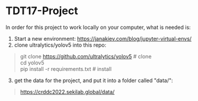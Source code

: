 # TDT17-Project

In order for this project to work locally on your computer, what is needed is:

1. Start a new environment: https://janakiev.com/blog/jupyter-virtual-envs/
2. clone ultralytics/yolov5 into this repo: 

> git clone https://github.com/ultralytics/yolov5  # clone \
> cd yolov5 \
> pip install -r requirements.txt  # install

3. get the data for the project, and put it into a folder called "data/":
> https://crddc2022.sekilab.global/data/
